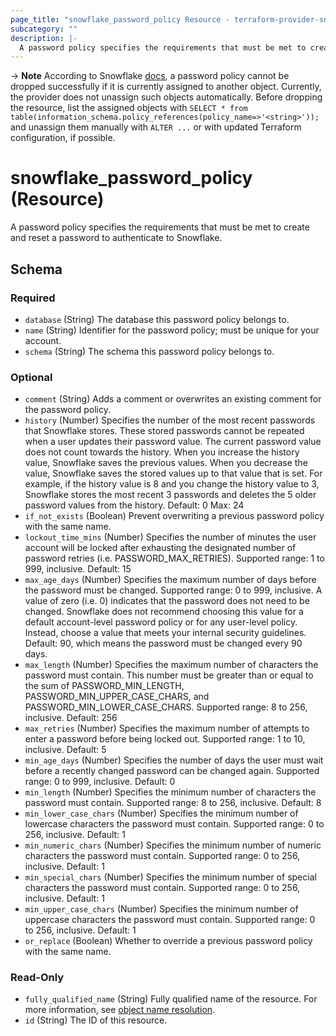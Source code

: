 ```yaml
---
page_title: "snowflake_password_policy Resource - terraform-provider-snowflake"
subcategory: ""
description: |-
  A password policy specifies the requirements that must be met to create and reset a password to authenticate to Snowflake.
---
```


-> **Note** According to Snowflake [docs](https://docs.snowflake.com/en/sql-reference/sql/drop-password-policy#usage-notes), a password policy cannot be dropped successfully if it is currently assigned to another object. Currently, the provider does not unassign such objects automatically. Before dropping the resource, list the assigned objects with `SELECT * from table(information_schema.policy_references(policy_name=>'<string>'));` and unassign them manually with `ALTER ...` or with updated Terraform configuration, if possible.

# snowflake_password_policy (Resource)

A password policy specifies the requirements that must be met to create and reset a password to authenticate to Snowflake.



<!-- schema generated by tfplugindocs -->
## Schema

### Required

- `database` (String) The database this password policy belongs to.
- `name` (String) Identifier for the password policy; must be unique for your account.
- `schema` (String) The schema this password policy belongs to.

### Optional

- `comment` (String) Adds a comment or overwrites an existing comment for the password policy.
- `history` (Number) Specifies the number of the most recent passwords that Snowflake stores. These stored passwords cannot be repeated when a user updates their password value. The current password value does not count towards the history. When you increase the history value, Snowflake saves the previous values. When you decrease the value, Snowflake saves the stored values up to that value that is set. For example, if the history value is 8 and you change the history value to 3, Snowflake stores the most recent 3 passwords and deletes the 5 older password values from the history. Default: 0 Max: 24
- `if_not_exists` (Boolean) Prevent overwriting a previous password policy with the same name.
- `lockout_time_mins` (Number) Specifies the number of minutes the user account will be locked after exhausting the designated number of password retries (i.e. PASSWORD_MAX_RETRIES). Supported range: 1 to 999, inclusive. Default: 15
- `max_age_days` (Number) Specifies the maximum number of days before the password must be changed. Supported range: 0 to 999, inclusive. A value of zero (i.e. 0) indicates that the password does not need to be changed. Snowflake does not recommend choosing this value for a default account-level password policy or for any user-level policy. Instead, choose a value that meets your internal security guidelines. Default: 90, which means the password must be changed every 90 days.
- `max_length` (Number) Specifies the maximum number of characters the password must contain. This number must be greater than or equal to the sum of PASSWORD_MIN_LENGTH, PASSWORD_MIN_UPPER_CASE_CHARS, and PASSWORD_MIN_LOWER_CASE_CHARS. Supported range: 8 to 256, inclusive. Default: 256
- `max_retries` (Number) Specifies the maximum number of attempts to enter a password before being locked out. Supported range: 1 to 10, inclusive. Default: 5
- `min_age_days` (Number) Specifies the number of days the user must wait before a recently changed password can be changed again. Supported range: 0 to 999, inclusive. Default: 0
- `min_length` (Number) Specifies the minimum number of characters the password must contain. Supported range: 8 to 256, inclusive. Default: 8
- `min_lower_case_chars` (Number) Specifies the minimum number of lowercase characters the password must contain. Supported range: 0 to 256, inclusive. Default: 1
- `min_numeric_chars` (Number) Specifies the minimum number of numeric characters the password must contain. Supported range: 0 to 256, inclusive. Default: 1
- `min_special_chars` (Number) Specifies the minimum number of special characters the password must contain. Supported range: 0 to 256, inclusive. Default: 1
- `min_upper_case_chars` (Number) Specifies the minimum number of uppercase characters the password must contain. Supported range: 0 to 256, inclusive. Default: 1
- `or_replace` (Boolean) Whether to override a previous password policy with the same name.

### Read-Only

- `fully_qualified_name` (String) Fully qualified name of the resource. For more information, see [object name resolution](https://docs.snowflake.com/en/sql-reference/name-resolution).
- `id` (String) The ID of this resource.
